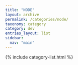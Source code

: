 ```yaml
---
title: "NODE"
layout: archive
permalink: /categories/node/
taxonomy: category
category: dev
entries_layout: list
sidebar:
  nav: "main"
---
```

{% include category-list.html %}